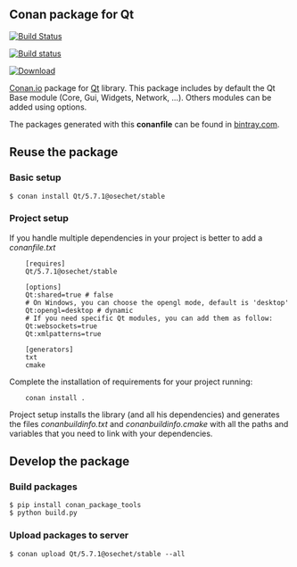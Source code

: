 Conan package for Qt
--------------------------------------------

[![Build Status](https://travis-ci.org/osechet/conan-qt.svg?branch=stable/5.7.1)](https://travis-ci.org/osechet/conan-qt)

[![Build status](https://ci.appveyor.com/api/projects/status/gboj3x82d42eoasw/branch/stable/5.7.1?svg=true)](https://ci.appveyor.com/project/osechet/conan-qt)

[ ![Download](https://api.bintray.com/packages/osechet/Conan/Qt%3Aosechet/images/download.svg?version=5.7.1%3Astable) ](https://bintray.com/osechet/Conan/Qt%3Aosechet/5.7.1%3Astable/link)

[Conan.io](https://conan.io) package for [Qt](https://www.qt.io) library. This package includes by default the Qt Base module (Core, Gui, Widgets, Network, ...). Others modules can be added using options.

The packages generated with this **conanfile** can be found in [bintray.com](https://bintray.com/osechet/Conan).

## Reuse the package

### Basic setup

```
$ conan install Qt/5.7.1@osechet/stable
```

### Project setup

If you handle multiple dependencies in your project is better to add a *conanfile.txt*

```
    [requires]
    Qt/5.7.1@osechet/stable

    [options]
    Qt:shared=true # false
    # On Windows, you can choose the opengl mode, default is 'desktop'
    Qt:opengl=desktop # dynamic
    # If you need specific Qt modules, you can add them as follow:
    Qt:websockets=true
    Qt:xmlpatterns=true

    [generators]
    txt
    cmake
```

Complete the installation of requirements for your project running:

```
    conan install .
```

Project setup installs the library (and all his dependencies) and generates the files *conanbuildinfo.txt* and *conanbuildinfo.cmake* with all the paths and variables that you need to link with your dependencies.

## Develop the package

### Build packages

    $ pip install conan_package_tools
    $ python build.py

### Upload packages to server

    $ conan upload Qt/5.7.1@osechet/stable --all
